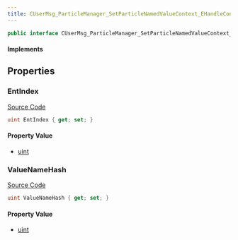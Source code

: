```yaml
---
title: CUserMsg_ParticleManager_SetParticleNamedValueContext_EHandleContext
---
```


```csharp
public interface CUserMsg_ParticleManager_SetParticleNamedValueContext_EHandleContext : ITypedProtobuf<CUserMsg_ParticleManager_SetParticleNamedValueContext_EHandleContext>, INativeHandle
```

#### Implements

## Properties

### EntIndex

[Source Code](https://github.com/swiftly-solution/swiftlys2/blob/beta/managed/src/SwiftlyS2.Generated/Protobufs/Interfaces/CUserMsg_ParticleManager_SetParticleNamedValueContext_EHandleContext.cs#L16)

```csharp
uint EntIndex { get; set; }
```

#### Property Value

- [uint](https://learn.microsoft.com/dotnet/api/system.uint32)

### ValueNameHash

[Source Code](https://github.com/swiftly-solution/swiftlys2/blob/beta/managed/src/SwiftlyS2.Generated/Protobufs/Interfaces/CUserMsg_ParticleManager_SetParticleNamedValueContext_EHandleContext.cs#L13)

```csharp
uint ValueNameHash { get; set; }
```

#### Property Value

- [uint](https://learn.microsoft.com/dotnet/api/system.uint32)

